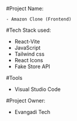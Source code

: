 #Project Name: 

    - Amazon Clone (Frontend)

#Tech Stack used:
   - React-Vite
   - JavaScript
   - Tailwind css
   - React Icons
   - Fake Store API
     
#Tools
   - Visual Studio Code
     
#Project Owner:
  - Evangadi Tech
